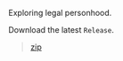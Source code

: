 Exploring legal personhood.

Download the latest `Release`.

>[zip](https://github.com/PersonHood/Personhood/archive/refs/tags/v1.2.zip)

